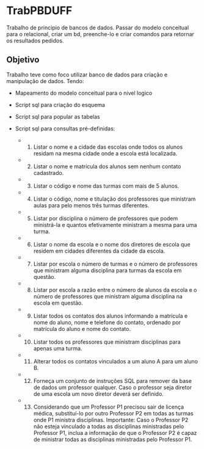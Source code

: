 # TrabPBDUFF
Trabalho de principio de bancos de dados. Passar do modelo conceitual para o relacional, criar um bd, preenche-lo e criar comandos para retornar os resultados pedidos.

<h2>Objetivo</h2>
Trabalho teve como foco utilizar banco de dados para criação e manipulação de dados. Tendo:

* Mapeamento do modelo conceitual para o nivel logico
* Script sql para criação do esquema
* Script sql para popular as tabelas
* Script sql para consultas pré-definidas:

  * 1) Listar o nome e a cidade das escolas onde todos os alunos residam na mesma cidade onde a escola está localizada.
  * 2) Listar o nome e matrícula dos alunos sem nenhum contato cadastrado.
  * 3) Listar o código e nome das turmas com mais de 5 alunos.
  * 4) Listar o código, nome e titulação dos professores que ministram aulas para pelo menos três turmas diferentes.
  * 5) Listar por disciplina o número de professores que podem ministrá-la e quantos efetivamente ministram a mesma para uma turma.
  * 6) Listar o nome da escola e o nome dos diretores de escola que residem em cidades diferentes da cidade da escola.
  * 7) Listar por escola o número de turmas e o número de professores que ministram alguma disciplina para turmas da escola em questão.
  * 8) Listar por escola a razão entre o número de alunos da escola e o número de professores que ministram alguma disciplina na escola em questão.
  * 9) Listar todos os contatos dos alunos informando a matrícula e nome do aluno, nome e telefone do contato, ordenado por matrícula do aluno e nome do contato.
  * 10) Listar todos os professores que ministram disciplinas para apenas uma turma.
  * 11) Alterar todos os contatos vinculados a um aluno A para um aluno B.
  * 12) Forneça um conjunto de instruções SQL para remover da base de dados um professor qualquer. Caso o professor seja diretor de uma escola um novo diretor deverá ser definido.
  * 13) Considerando que um Professor P1 precisou sair de licença médica, substituí-lo por outro Professor P2 em todas as turmas onde P1 ministra disciplinas. Importante: Caso o Professor P2 não esteja vinculado a todas as disciplinas ministradas pelo Professor P1, inclua a informação de que o Professor P2 é capaz de ministrar todas as disciplinas ministradas pelo Professor P1.
